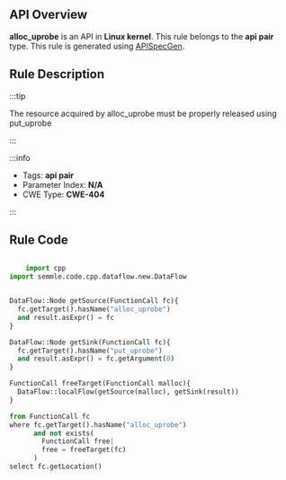 ---
---


## API Overview
**alloc_uprobe** is an API in **Linux kernel**. This rule belongs to the **api pair** type. This rule is generated using [APISpecGen](../../tools/APISpecGen).
## Rule Description

:::tip

The resource acquired by alloc_uprobe must be properly released using put_uprobe

:::

:::info

- Tags: **api pair**
- Parameter Index: **N/A**
- CWE Type: **CWE-404**

:::

## Rule Code
```python

    import cpp
import semmle.code.cpp.dataflow.new.DataFlow


DataFlow::Node getSource(FunctionCall fc){
  fc.getTarget().hasName("alloc_uprobe")
  and result.asExpr() = fc
}

DataFlow::Node getSink(FunctionCall fc){
  fc.getTarget().hasName("put_uprobe")
  and result.asExpr() = fc.getArgument(0)
}

FunctionCall freeTarget(FunctionCall malloc){
  DataFlow::localFlow(getSource(malloc), getSink(result))
}

from FunctionCall fc
where fc.getTarget().hasName("alloc_uprobe")
      and not exists(
        FunctionCall free| 
        free = freeTarget(fc)
      )
select fc.getLocation()

    
```